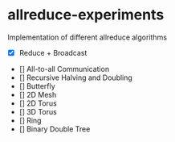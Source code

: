 # allreduce-experiments

Implementation of different allreduce algorithms

* [x] Reduce + Broadcast
* [] All-to-all Communication
* [] Recursive Halving and Doubling
* [] Butterfly
* [] 2D Mesh
* [] 2D Torus
* [] 3D Torus
* [] Ring
* [] Binary Double Tree
